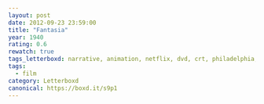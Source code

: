 ```yaml
---
layout: post 
date: 2012-09-23 23:59:00
title: "Fantasia"
year: 1940
rating: 0.6
rewatch: true
tags_letterboxd: narrative, animation, netflix, dvd, crt, philadelphia, Leah
tags:
  - film
category: Letterboxd
canonical: https://boxd.it/s9p1
---
```

